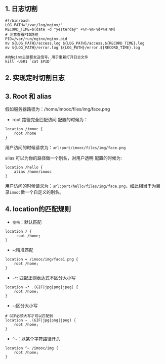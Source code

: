 ## 1. 日志切割

```shell
#!/bin/bash
LOG_PATH="/var/log/nginx/"
RECORD_TIME=$(date -d "yesterday" +%Y-%m-%d+%H:%M)
# 注意查看PID路径
PID=/var/run/nginx/nginx.pid
mv ${LOG_PATH}/access.log ${LOG_PATH}/access.${RECORD_TIME}.log
mv ${LOG_PATH}/error.log ${LOG_PATH}/error.${RECORD_TIME}.log

#向Nginx主进程发送信号，用于重新打开日志文件
kill -USR1 `cat $PID`
```

## 2. 实现定时切割日志





## 3. Root 和 alias

假如服务器路径为：/home/imooc/files/img/face.png

- root 路径完全匹配访问
  配置的时候为：

```nginx
location /imooc {
    root /home
}
```

用户访问的时候请求为：`url:port/imooc/files/img/face.png`

alias 可以为你的路径做一个别名，对用户透明
配置的时候为:

```nginx
location /hello {
    alias /home/imooc
}
```

用户访问的时候请求为：`url:port/hello/files/img/face.png`，如此相当于为目录`imooc`做一个自定义的别名。

## 4. location的匹配规则

- `空格`：默认匹配

```nginx
location / {
     root /home;
}
```

- `=`:精准匹配

```nginx
location = /imooc/img/face1.png {
    root /home;
}
```

- `~*`: 匹配正则表达式不区分大小写

```nginx
location ~* .(GIF|jpg|png|jpeg) {
    root /home;
}
```

- `~`:区分大小写

```nginx
# GIF必须大写才可以匹配到
location ~ .(GIF|jpg|png|jpeg) {
    root /home;
}
```

- `^~`：以某个字符路径开头

```nginx
location ^~ /imooc/img {
    root /home;
}
```

